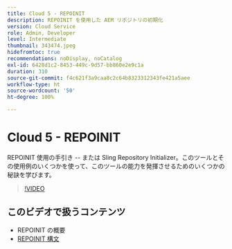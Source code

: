 ```yaml
---
title: Cloud 5 - REPOINIT
description: REPOINIT を使用した AEM リポジトリの初期化
version: Cloud Service
role: Admin, Developer
level: Intermediate
thumbnail: 343474.jpeg
hidefromtoc: true
recommendations: noDisplay, noCatalog
exl-id: 6428d1c2-8453-449c-9d57-bb860e2e9c1a
duration: 310
source-git-commit: f4c621f3a9caa8c2c64b8323312343fe421a5aee
workflow-type: ht
source-wordcount: '50'
ht-degree: 100%

---
```


# Cloud 5 - REPOINIT

REPOINIT 使用の手引き -- または Sling Repository Initializer。このツールとその使用例のいくつかを使って、このツールの能力を発揮させるためのいくつかの秘訣を学びます。

>[!VIDEO](https://video.tv.adobe.com/v/343474?quality=12&learn=on)

## このビデオで扱うコンテンツ

+ REPOINIT の概要
+ [REPOINIT 構文](https://sling.apache.org/documentation/bundles/repository-initialization.html#appendix-a-repoinit-syntax-parser-test-scenarios-1)
